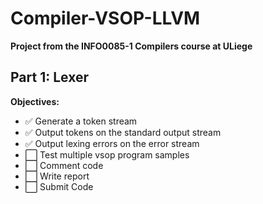 # Compiler-VSOP-LLVM

**Project from the INFO0085-1 Compilers course at ULiege**

## Part 1: Lexer

**Objectives:**
+ ✅ Generate a token stream
+ ✅ Output tokens on the standard output stream
+ ✅ Output lexing errors on the error stream
+ ⬜️ Test multiple vsop program samples
+ ⬜️ Comment code
+ ⬜️ Write report
+ ⬜️ Submit Code
